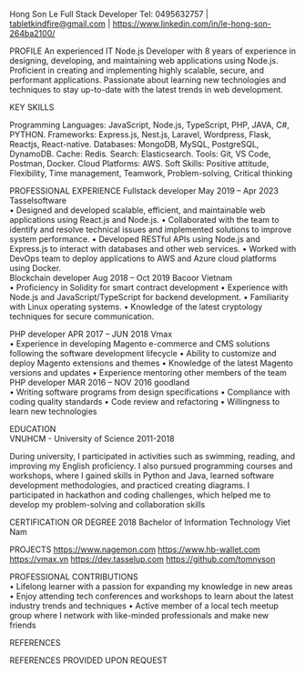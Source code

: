 Hong Son Le
Full Stack Developer 
Tel: 0495632757   |   tabletkindfire@gmail.com   |   https://www.linkedin.com/in/le-hong-son-264ba2100/



PROFILE	
An experienced IT Node.js Developer with 8 years of experience in designing, developing, and maintaining web applications using Node.js. Proficient in creating and implementing highly scalable, secure, and performant applications. Passionate about learning new technologies and techniques to stay up-to-date with the latest trends in web development.

KEY SKILLS	

Programming Languages:
JavaScript, Node.js, TypeScript, PHP, JAVA, C#, PYTHON.
Frameworks:
Express.js, Nest.js, Laravel, Wordpress, Flask, Reactjs, React-native.
Databases:
MongoDB, MySQL, PostgreSQL, DynamoDB.
Cache: Redis.
Search: Elasticsearch.
Tools: Git, VS Code, Postman, Docker.
Cloud Platforms: AWS.
Soft Skills: Positive attitude, Flexibility, Time management, Teamwork, Problem-solving, Critical thinking


PROFESSIONAL EXPERIENCE
Fullstack developer	May 2019 – Apr 2023
Tasselsoftware	
•	Designed and developed scalable, efficient, and maintainable web applications using React.js and Node.js.
•	Collaborated with the team to identify and resolve technical issues and implemented solutions to improve system performance.
•	Developed RESTful APIs using Node.js and Express.js to interact with databases and other web services.
•	Worked with DevOps team to deploy applications to AWS and Azure cloud platforms using Docker.	
Blockchain developer	Aug 2018 – Oct 2019
Bacoor Vietnam	
•	Proficiency in Solidity for smart contract development
•	Experience with Node.js and JavaScript/TypeScript for backend development.
•	Familiarity with Linux operating systems.
•	Knowledge of the latest cryptology techniques for secure communication.


PHP developer	APR 2017 – JUN 2018
Vmax	
•	Experience in developing Magento e-commerce and CMS solutions following the software development lifecycle
•	Ability to customize and deploy Magento extensions and themes
•	Knowledge of the latest Magento versions and updates
•	Experience mentoring other members of the team
PHP developer	MAR 2016 – NOV 2016
goodland	
•	Writing software programs from design specifications
•	Compliance with coding quality standards
•	Code review and refactoring
•	Willingness to learn new technologies

EDUCATION	
VNUHCM - University of Science	2011-2018

During university, I participated in activities such as swimming, reading, and improving my English proficiency. I also pursued programming courses and workshops, where I gained skills in Python and Java, learned software development methodologies, and practiced creating diagrams. I participated in hackathon and coding challenges, which helped me to develop my problem-solving and collaboration skills	

CERTIFICATION OR DEGREE	2018
Bachelor of Information Technology	Viet Nam
	
PROJECTS
https://www.nagemon.com
https://www.hb-wallet.com
https://vmax.vn
https://dev.tasselup.com
https://github.com/tomnyson

PROFESSIONAL CONTRIBUTIONS	
•	Lifelong learner with a passion for expanding my knowledge in new areas
•	Enjoy attending tech conferences and workshops to learn about the latest industry trends and techniques
•	Active member of a local tech meetup group where I network with like-minded professionals and make new friends

REFERENCES

REFERENCES PROVIDED UPON REQUEST
